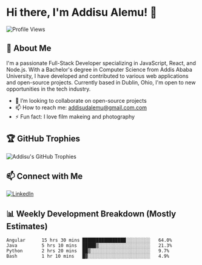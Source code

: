# Hi there, I'm Addisu Alemu! 👋

![Profile Views](https://komarev.com/ghpvc/?username=AddisuAlemu&color=blue)

## 🚀 About Me

I'm a passionate Full-Stack Developer specializing in JavaScript, React, and Node.js. With a Bachelor's degree in Computer Science from Addis Ababa University, I have developed and contributed to various web applications and open-source projects. Currently based in Dublin, Ohio, I'm open to new opportunities in the tech industry.

- 👯 I’m looking to collaborate on open-source projects
- 📫 How to reach me: [addisudalemu@gmail.com.com](mailto:addisudalemu@gmail.com)
- ⚡ Fun fact: I love film makeing and photography

## 🏆 GitHub Trophies
![Addisu's GitHub Trophies](https://github-profile-trophy.vercel.app/?username=addisudamena&theme=algolia)

## 📫 Connect with Me
[![LinkedIn](https://img.shields.io/badge/-LinkedIn-0077B5?style=flat&logo=linkedin)](https://www.linkedin.com/in/addisu-alemu/)


## 📊 Weekly Development Breakdown (Mostly Estimates)

<!--START_SECTION:waka-->
```text
Angular      15 hrs 30 mins ████████████████░░░░░░░░░   64.0%
Java         5 hrs 10 mins  █████▒░░░░░░░░░░░░░░░░░░░   21.3%
Python       2 hrs 20 mins  ██▒░░░░░░░░░░░░░░░░░░░░░░   9.7%
Bash         1 hr 10 mins   █▓░░░░░░░░░░░░░░░░░░░░░░░   4.9%
```
<!--END_SECTION:waka-->

